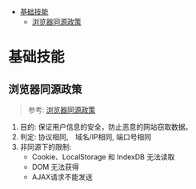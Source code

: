 <!-- TOC -->

- [基础技能](#基础技能)
    - [浏览器同源政策](#浏览器同源政策)

<!-- /TOC -->

# 基础技能

<!-- 此处写一句话可以总结的基础技能 -->

## 浏览器同源政策
> 参考: [浏览器同源政策](http://www.ruanyifeng.com/blog/2016/04/same-origin-policy.html)
1. 目的: 保证用户信息的安全，防止恶意的网站窃取数据。
2. 判定: 协议相同,　域名/IP相同, 端口号相同
3. 非同源下的限制: 
    - Cookie、LocalStorage 和 IndexDB 无法读取
    - DOM 无法获得
    - AJAX请求不能发送